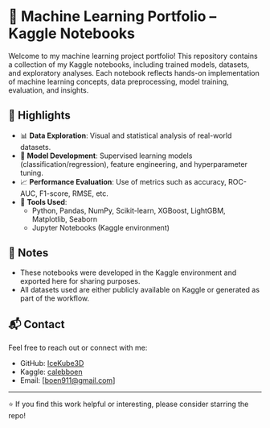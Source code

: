 # 🧠 Machine Learning Portfolio – Kaggle Notebooks

Welcome to my machine learning project portfolio! This repository contains a collection of my Kaggle notebooks, including trained models, datasets, and exploratory analyses. Each notebook reflects hands-on implementation of machine learning concepts, data preprocessing, model training, evaluation, and insights.

## 🚀 Highlights

- 📊 **Data Exploration**: Visual and statistical analysis of real-world datasets.
- 🧪 **Model Development**: Supervised learning models (classification/regression), feature engineering, and hyperparameter tuning.
- 📈 **Performance Evaluation**: Use of metrics such as accuracy, ROC-AUC, F1-score, RMSE, etc.
- 🧰 **Tools Used**:
  - Python, Pandas, NumPy, Scikit-learn, XGBoost, LightGBM, Matplotlib, Seaborn
  - Jupyter Notebooks (Kaggle environment)
 
## 📌 Notes

- These notebooks were developed in the Kaggle environment and exported here for sharing purposes.
- All datasets used are either publicly available on Kaggle or generated as part of the workflow.

## 📬 Contact

Feel free to reach out or connect with me:
- GitHub: [IceKube3D](https://github.com/IceKube3D)
- Kaggle: [calebboen](https://www.kaggle.com/calebboen)
- Email: [boen911@gmail.com]

---

⭐ If you find this work helpful or interesting, please consider starring the repo!

